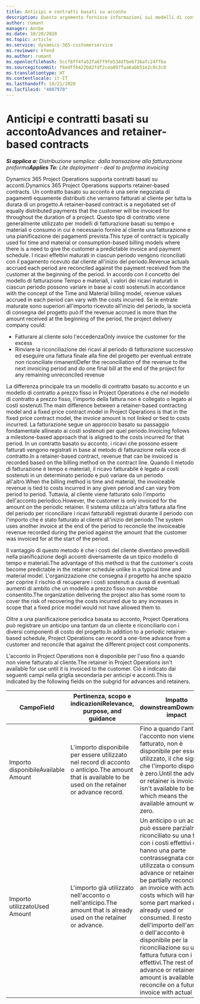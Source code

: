 ```yaml
---
title: Anticipi e contratti basati su acconto
description: Questo argomento fornisce informazioni sui modelli di contratto basato su acconto o sugli anticipi in Project Operations.
author: rumant
manager: Annbe
ms.date: 10/20/2020
ms.topic: article
ms.service: dynamics-365-customerservice
ms.reviewer: kfend
ms.author: rumant
ms.openlocfilehash: 5ccf8ff4fa52fa6ff9fe534dfbe6736afc24ffba
ms.sourcegitcommit: f8edff6422b82fdf2cea897faa6abb51e2c0c3c8
ms.translationtype: HT
ms.contentlocale: it-IT
ms.lasthandoff: 10/21/2020
ms.locfileid: "4087970"
---
```

# <a name="advances-and-retainer-based-contracts"></a><span data-ttu-id="c0b26-103">Anticipi e contratti basati su acconto</span><span class="sxs-lookup"><span data-stu-id="c0b26-103">Advances and retainer-based contracts</span></span> 


<span data-ttu-id="c0b26-104">_**Si applica a:** Distribuzione semplice: dalla transazione alla fatturazione proforma_</span><span class="sxs-lookup"><span data-stu-id="c0b26-104">_**Applies To:** Lite deployment - deal to proforma invoicing_</span></span>

<span data-ttu-id="c0b26-105">Dynamics 365 Project Operations supporta contratti basati su acconti.</span><span class="sxs-lookup"><span data-stu-id="c0b26-105">Dynamics 365 Project Operations supports retainer-based contracts.</span></span> <span data-ttu-id="c0b26-106">Un contratto basato su acconto è una serie negoziata di pagamenti equamente distribuiti che verranno fatturati al cliente per tutta la durata di un progetto.</span><span class="sxs-lookup"><span data-stu-id="c0b26-106">A retainer-based contract is a negotiated set of equally distributed payments that the customer will be invoiced for throughout the duration of a project.</span></span> <span data-ttu-id="c0b26-107">Questo tipo di contratto viene generalmente utilizzato per modelli di fatturazione basati su tempo e materiali o consumo in cui è necessario fornire al cliente una fatturazione e una pianificazione dei pagamenti prevista.</span><span class="sxs-lookup"><span data-stu-id="c0b26-107">This type of contract is typically used for time and material or consumption-based billing models where there is a need to give the customer a predictable invoice and payment schedule.</span></span> <span data-ttu-id="c0b26-108">I ricavi effettivi maturati in ciascun periodo vengono riconciliati con il pagamento ricevuto dal cliente all'inizio del periodo.</span><span class="sxs-lookup"><span data-stu-id="c0b26-108">Revenue actuals accrued each period are reconciled against the payment received from the customer at the beginning of the period.</span></span> <span data-ttu-id="c0b26-109">In accordo con il concetto del modello di fatturazione Tempo e materiali, i valori dei ricavi maturati in ciascun periodo possono variare in base ai costi sostenuti.</span><span class="sxs-lookup"><span data-stu-id="c0b26-109">In accordance with the concept of the Time and Material billing model, revenue values accrued in each period can vary with the costs incurred.</span></span> <span data-ttu-id="c0b26-110">Se le entrate maturate sono superiori all'importo ricevuto all'inizio del periodo, la società di consegna del progetto può:</span><span class="sxs-lookup"><span data-stu-id="c0b26-110">If the revenue accrued is more than the amount received at the beginning of the period, the project delivery company could:</span></span>

- <span data-ttu-id="c0b26-111">Fatturare al cliente solo l'eccedenza</span><span class="sxs-lookup"><span data-stu-id="c0b26-111">Only invoice the customer for the excess</span></span> 
- <span data-ttu-id="c0b26-112">Rinviare la riconciliazione dei ricavi al periodo di fatturazione successivo ed eseguire una fattura finale alla fine del progetto per eventuali entrate non riconciliate rimanenti</span><span class="sxs-lookup"><span data-stu-id="c0b26-112">Defer the reconciliation of the revenue to the next invoicing period and do one final bill at the end of the project for any remaining unreconciled revenue</span></span>

<span data-ttu-id="c0b26-113">La differenza principale tra un modello di contratto basato su acconto e un modello di contratto a prezzo fisso in Project Operations è che nel modello di contratto a prezzo fisso, l'importo della fattura non è collegato o legato ai costi sostenuti.</span><span class="sxs-lookup"><span data-stu-id="c0b26-113">The main difference between a retainer-based contracting model and a fixed price contract model in Project Operations is that in the fixed price contract model, the invoice amount is not linked or tied to costs incurred.</span></span> <span data-ttu-id="c0b26-114">La fatturazione segue un approccio basato su passaggio fondamentale allineato ai costi sostenuti per quel periodo.</span><span class="sxs-lookup"><span data-stu-id="c0b26-114">Invoicing follows a milestone-based approach that is aligned to the costs incurred for that period.</span></span> <span data-ttu-id="c0b26-115">In un contratto basato su acconto, i ricavi che possono essere fatturati vengono registrati in base al metodo di fatturazione nella voce di contratto.</span><span class="sxs-lookup"><span data-stu-id="c0b26-115">In a retainer-based contract, revenue that can be invoiced is recorded based on the billing method on the contract line.</span></span> <span data-ttu-id="c0b26-116">Quando il metodo di fatturazione è tempo e materiali, il ricavo fatturabile è legato ai costi sostenuti in un determinato periodo e può variare da un periodo all'altro.</span><span class="sxs-lookup"><span data-stu-id="c0b26-116">When the billing method is time and material, the invoiceable revenue is tied to costs incurred in any given period and can vary from period to period.</span></span> <span data-ttu-id="c0b26-117">Tuttavia, al cliente viene fatturato solo l'importo dell'acconto periodico.</span><span class="sxs-lookup"><span data-stu-id="c0b26-117">However, the customer is only invoiced for the amount on the periodic retainer.</span></span> <span data-ttu-id="c0b26-118">Il sistema utilizza un'altra fattura alla fine del periodo per riconciliare i ricavi fatturabili registrati durante il periodo con l'importo che è stato fatturato al cliente all'inizio del periodo.</span><span class="sxs-lookup"><span data-stu-id="c0b26-118">The system uses another invoice at the end of the period to reconcile the invoiceable revenue recorded during the period against the amount that the customer was invoiced for at the start of the period.</span></span>

<span data-ttu-id="c0b26-119">Il vantaggio di questo metodo è che i costi del cliente diventano prevedibili nella pianificazione degli acconti diversamente da un tipico modello di tempo e materiali.</span><span class="sxs-lookup"><span data-stu-id="c0b26-119">The advantage of this method is that the customer's costs become predictable in the retainer schedule unlike in a typical time and material model.</span></span> <span data-ttu-id="c0b26-120">L'organizzazione che consegna il progetto ha anche spazio per coprire il rischio di recuperare i costi sostenuti a causa di eventuali aumenti di ambito che un modello a prezzo fisso non avrebbe consentito.</span><span class="sxs-lookup"><span data-stu-id="c0b26-120">The organization delivering the project also has some room to cover the risk of recovering the costs incurred due to any increases in scope that a fixed price model would not have allowed them to.</span></span>

<span data-ttu-id="c0b26-121">Oltre a una pianificazione periodica basata su acconto, Project Operations può registrare un anticipo una tantum da un cliente e riconciliarlo con i diversi componenti di costo del progetto.</span><span class="sxs-lookup"><span data-stu-id="c0b26-121">In addition to a periodic retainer-based schedule, Project Operations can record a one-time advance from a customer and reconcile that against the different project cost components.</span></span>

<span data-ttu-id="c0b26-122">L'acconto in Project Operations non è disponibile per l'uso fino a quando non viene fatturato al cliente.</span><span class="sxs-lookup"><span data-stu-id="c0b26-122">The retainer in Project Operations isn't available for use until it is invoiced to the customer.</span></span> <span data-ttu-id="c0b26-123">Ciò è indicato dai seguenti campi nella griglia secondaria per anticipi e acconti.</span><span class="sxs-lookup"><span data-stu-id="c0b26-123">This is indicated by the following fields on the subgrid for advances and retainers.</span></span>

| <span data-ttu-id="c0b26-124">Campo</span><span class="sxs-lookup"><span data-stu-id="c0b26-124">Field</span></span> | <span data-ttu-id="c0b26-125">Pertinenza, scopo e indicazioni</span><span class="sxs-lookup"><span data-stu-id="c0b26-125">Relevance, purpose, and guidance</span></span> | <span data-ttu-id="c0b26-126">Impatto downstream</span><span class="sxs-lookup"><span data-stu-id="c0b26-126">Downstream impact</span></span> |
| --- | --- | --- |
| <span data-ttu-id="c0b26-127">Importo disponibile</span><span class="sxs-lookup"><span data-stu-id="c0b26-127">Available Amount</span></span> | <span data-ttu-id="c0b26-128">L'importo disponibile per essere utilizzato nel record di acconto o anticipo.</span><span class="sxs-lookup"><span data-stu-id="c0b26-128">The amount that is available to be used on the retainer or advance record.</span></span> | <span data-ttu-id="c0b26-129">Fino a quando l'anticipo o l'acconto non viene fatturato, non è disponibile per essere utilizzato, il che significa che l'importo disponibile è zero.</span><span class="sxs-lookup"><span data-stu-id="c0b26-129">Until the advance or retainer is invoiced, it isn't available to be used which means the available amount will be zero.</span></span> |
| <span data-ttu-id="c0b26-130">Importo utilizzato</span><span class="sxs-lookup"><span data-stu-id="c0b26-130">Used Amount</span></span> | <span data-ttu-id="c0b26-131">L'importo già utilizzato nell'acconto o nell'anticipo.</span><span class="sxs-lookup"><span data-stu-id="c0b26-131">The amount that is already used on the retainer or advance.</span></span> | <span data-ttu-id="c0b26-132">Un anticipo o un acconto può essere parzialmente riconciliato su una fattura con i costi effettivi che hanno una parte contrassegnata come già utilizzata o consumata.</span><span class="sxs-lookup"><span data-stu-id="c0b26-132">An advance or retainer can be partially reconciled on an invoice with actual costs which will have some part marked as already used or consumed.</span></span> <span data-ttu-id="c0b26-133">Il resto dell'importo dell'anticipo o dell'acconto è disponibile per la riconciliazione su una fattura futura con i costi effettivi.</span><span class="sxs-lookup"><span data-stu-id="c0b26-133">The rest of the advance or retainer amount is available to reconcile on a future invoice with actual costs.</span></span> |
